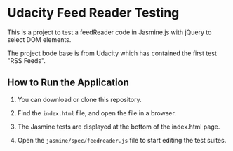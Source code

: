# Udacity Feed Reader Testing

This is a project to test a feedReader code in Jasmine.js with jQuery to select DOM elements.

The project bode base is from Udacity which has contained the first test "RSS Feeds".

## How to Run the Application

1. You can download or clone this repository.

2. Find the `index.html` file, and open the file in a browser.

3. The Jasmine tests are displayed at the bottom of the index.html page. 

4. Open the `jasmine/spec/feedreader.js` file to start editing the test suites.
